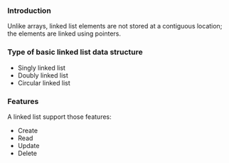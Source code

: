 ### Introduction

Unlike arrays, linked list elements are not stored at a contiguous location; the elements are linked using pointers.

### Type of basic linked list data structure

* Singly linked list
* Doubly linked list
* Circular linked list

### Features

A linked list support those features:

* Create
* Read
* Update
* Delete
